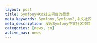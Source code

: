 ```yaml
---
layout: post
title: Symfony中文社区项目的愿景
meta_keywords: Symfony,Symfony2,中文社区
meta_description: 发起Symfony中文社区项目
categories: [news, cn]
active_nav: news
---
```



